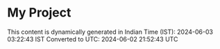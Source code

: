 # My Project

This content is dynamically generated in Indian Time (IST): 2024-06-03 03:22:43 IST
Converted to UTC: 2024-06-02 21:52:43 UTC
